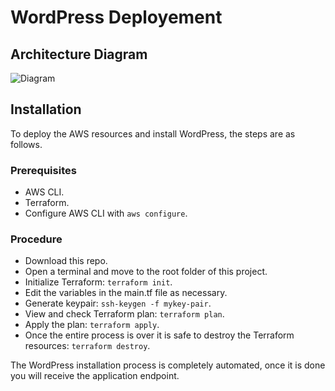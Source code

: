 # WordPress Deployement

## Architecture Diagram

![Diagram](https://i.imgur.com/WfubYay.png)
## Installation

To deploy the AWS resources and install WordPress, the steps are as follows.

### Prerequisites

- AWS CLI.
- Terraform.
- Configure AWS CLI with `aws configure`.

### Procedure

- Download this repo.
- Open a terminal and move to the root folder of this project.
- Initialize Terraform: `terraform init`.
- Edit the variables in the main.tf file as necessary.
- Generate keypair: `ssh-keygen -f mykey-pair`.
- View and check Terraform plan: `terraform plan`.
- Apply the plan: `terraform apply`.
- Once the entire process is over it is safe to destroy the Terraform resources: `terraform destroy`.

The WordPress installation process is completely automated, once it is done you will receive the application endpoint.
